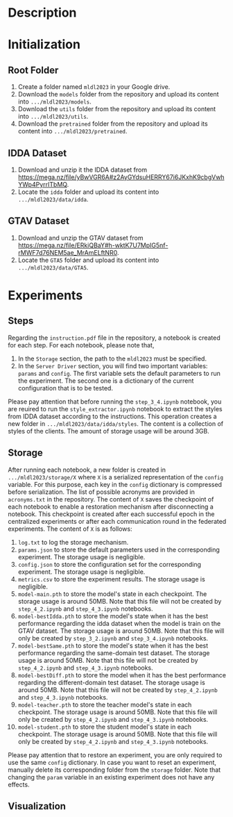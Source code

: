 # Description

# Initialization
## Root Folder
1. Create a folder named `mldl2023` in your Google drive.
2. Download the `models` folder from the repository and upload its content into `.../mldl2023/models`.
3. Download the `utils` folder from the repository and upload its content into `.../mldl2023/utils`.
4. Download the `pretrained` folder from the repository and upload its content into `.../mldl2023/pretrained`.

## IDDA Dataset
1. Download and unzip it the IDDA dataset from https://mega.nz/file/yBwVGR6A#z2AyGYdsuHERRY67i6JKxhK9cbgVwhYWp4PyrrITbMQ.
2. Locate the `idda` folder and upload its content into `.../mldl2023/data/idda`.

## GTAV Dataset
1. Download and unzip the GTAV dataset from https://mega.nz/file/ERkiQBaY#h-wktK7U7MpIG5nf-rMWF7d76NEM5ae_MrAmELftNR0.
2. Locate the `GTA5` folder and upload its content into `.../mldl2023/data/GTA5`.

# Experiments
## Steps
Regarding the `instruction.pdf` file in the repository, a notebook is created for each step. For each notebook, please note that,
1. In the `Storage` section, the path to the `mldl2023` must be specified.
2. In the `Server Driver` section, you will find two important variables: `params` and `config`. The first variable sets the default parameters to run the experiment. The second one is a dictionary of the current configuration that is to be tested.

Please pay attention that before running the `step_3_4.ipynb` notebook, you are reuired to run the `style_extractor.ipynb` notebook to extract the styles from IDDA dataset according to the instructions. This operation creates a new folder in `.../mldl2023/data/idda/styles`. The content is a collection of styles of the clients. The amount of storage usage will be around 3GB.

## Storage
After running each notebook, a new folder is created in `.../mldl2023/storage/X` where `X` is a serialized representation of the `config` variable. For this purpose, each key in the `config` dictionary is compressed before serialization. The list of possible acronyms are provided in `acronyms.txt` in the repository. The content of `X` saves the checkpoint of each notebook to enable a restoration mechanism after disconnecting a notebook. This checkpoint is created after each successful epoch in the centralized experiments or after each communication round in the federated experiments. The content of `X` is as follows:
1. `log.txt` to log the storage mechanism.
2. `params.json` to store the default parameters used in the corresponding experiment. The storage usage is negligible.
3. `config.json` to store the configuration set for the corresponding experiment. The storage usage is negligible.
4. `metrics.csv` to store the experiment results. The storage usage is negligible.
5. `model-main.pth` to store the model's state in each checkpoint. The storage usage is around 50MB. Note that this file will not be created by `step_4_2.ipynb` and `step_4_3.ipynb` notebooks.
6. `model-bestIdda.pth` to store the model's state when it has the best performance regarding the idda dataset when the model is train on the GTAV dataset. The storage usage is around 50MB. Note that this file will only be created by `step_3_2.ipynb` and `step_3_4.ipynb` notebooks.
7. `model-bestSame.pth` to store the model's state when it has the best performance regarding the same-domain test dataset. The storage usage is around 50MB. Note that this file will not be created by `step_4_2.ipynb` and `step_4_3.ipynb` notebooks.
8. `model-bestDiff.pth` to store the model when it has the best performance regarding the different-domain test dataset. The storage usage is around 50MB. Note that this file will not be created by `step_4_2.ipynb` and `step_4_3.ipynb` notebooks.
9. `model-teacher.pth` to store the teacher model's state in each checkpoint. The storage usage is around 50MB. Note that this file will only be created by `step_4_2.ipynb` and `step_4_3.ipynb` notebooks.
10. `model-student.pth` to store the student model's state in each checkpoint. The storage usage is around 50MB. Note that this file will only be created by `step_4_2.ipynb` and `step_4_3.ipynb` notebooks.


Please pay attention that to restore an experiment, you are only required to use the same `config` dictionary. In case you want to reset an experiment, manually delete its corresponding folder from the `storage` folder. Note that changing the `param` variable in an existing experiment does not have any effects. 

## Visualization

